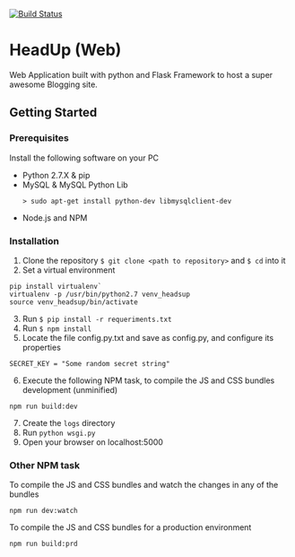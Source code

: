 [![Build Status](https://travis-ci.org/jctt1983/HeadsUp.svg?branch=master)](https://travis-ci.org/jctt1983/HeadsUp)

# HeadUp (Web)

Web Application built with python and Flask Framework to host a super awesome Blogging site.

## Getting Started

### Prerequisites

Install the following software on your PC

- Python 2.7.X & pip
- MySQL & MySQL Python Lib
	```
	> sudo apt-get install python-dev libmysqlclient-dev
	```
- Node.js and NPM

### Installation

1. Clone the repository `$ git clone <path to repository>` and `$ cd` into it
2. Set a virtual environment
```
pip install virtualenv`
virtualenv -p /usr/bin/python2.7 venv_headsup
source venv_headsup/bin/activate
```
3. Run `$ pip install -r requeriments.txt`
4. Run `$ npm install`
5. Locate the file config.py.txt and save as config.py, and configure its properties
```
SECRET_KEY = "Some random secret string"
```
6. Execute the following NPM task, to compile the JS and CSS bundles development (unminified)
```
npm run build:dev
```
7. Create the `logs` directory
7. Run `python wsgi.py`
8. Open your browser on localhost:5000


### Other NPM task

To compile the JS and CSS bundles and watch the changes in any of the bundles

```
npm run dev:watch
```

To compile the JS and CSS bundles for a production environment

```
npm run build:prd
```
